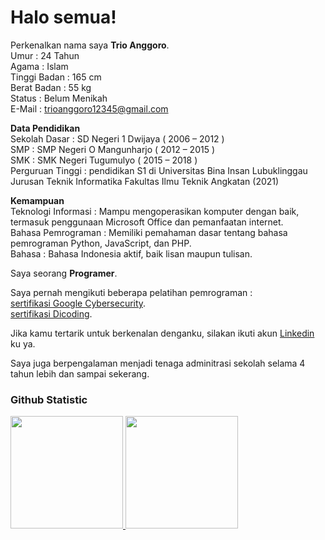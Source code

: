 # Halo semua! 

Perkenalkan nama saya **Trio Anggoro**.<br>
Umur            : 24 Tahun<br>
Agama           : Islam<br>
Tinggi Badan    : 165 cm<br>
Berat Badan     : 55 kg<br>
Status          : Belum Menikah<br>
E-Mail	        : trioanggoro12345@gmail.com<br>

**Data Pendidikan**<br>
Sekolah Dasar	    : SD Negeri 1 Dwijaya ( 2006 – 2012 )<br>
SMP	              : SMP Negeri O Mangunharjo ( 2012 – 2015 )<br>
SMK	              : SMK Negeri Tugumulyo ( 2015 – 2018 )<br>
Perguruan Tinggi	: pendidikan S1 di Universitas Bina Insan Lubuklinggau Jurusan Teknik Informatika Fakultas Ilmu Teknik Angkatan (2021)<br>

**Kemampuan**<br>
Teknologi Informasi  : Mampu mengoperasikan komputer dengan baik, termasuk penggunaan Microsoft Office dan pemanfaatan internet.<br>
Bahasa Pemrograman   : Memiliki pemahaman dasar tentang bahasa pemrograman Python, JavaScript, dan PHP.<br>
Bahasa               : Bahasa Indonesia aktif, baik lisan maupun tulisan.<br>


Saya seorang **Programer**.<br>

Saya pernah mengikuti beberapa pelatihan pemrograman : <br>
[sertifikasi Google Cybersecurity](https://www.coursera.org/account/accomplishments/specialization/SH1YLFWD8BB0).<br>
[sertifikasi Dicoding](https://www.dicoding.com/certificates/98XWEGME0XM3).<br>

Jika kamu tertarik untuk berkenalan denganku, silakan ikuti akun [Linkedin](https://www.linkedin.com/in/trio-anggoro-166479335/) ku ya.<br>

Saya juga berpengalaman menjadi tenaga adminitrasi sekolah selama 4 tahun lebih dan sampai sekerang.

### Github Statistic
<p align="left">
<a href="https://github.com/dimasmds">
  <img height="180em" src="https://github-readme-stats-eight-theta.vercel.app/api?username=tagenshin&show_icons=true&theme=algolia&include_all_commits=true&count_private=true"/>
  <img height="180em" src="https://github-readme-stats-eight-theta.vercel.app/api/top-langs/?username=tagenshin&layout=compact&langs_count=8&theme=algolia"/>
</a>
</p>

<!--
**Tagenshin/Tagenshin** is a ✨ _special_ ✨ repository because its `README.md` (this file) appears on your GitHub profile.

Here are some ideas to get you started:

- 🔭 I’m currently working on ...
- 🌱 I’m currently learning ...
- 👯 I’m looking to collaborate on ...
- 🤔 I’m looking for help with ...
- 💬 Ask me about ...
- 📫 How to reach me: ...
- 😄 Pronouns: ...
- ⚡ Fun fact: ...
-->

